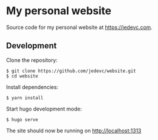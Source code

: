 # My personal website

Source code for my personal website at <https://jedevc.com>.

## Development

Clone the repository:

    $ git clone https://github.com/jedevc/website.git
    $ cd website

Install dependencies:

    $ yarn install

Start hugo development mode:

    $ hugo serve

The site should now be running on <http://localhost:1313>
